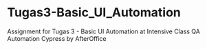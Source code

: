 # Tugas3-Basic_UI_Automation
Assignment for Tugas 3 - Basic UI Automation at Intensive Class QA Automation Cypress by AfterOffice

